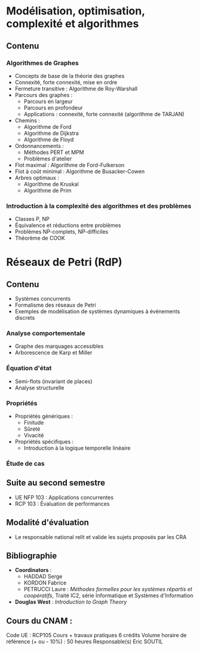 # Modélisation, optimisation, complexité et algorithmes

## Contenu

### Algorithmes de Graphes
- Concepts de base de la théorie des graphes
- Connexité, forte connexité, mise en ordre
- Fermeture transitive : Algorithme de Roy-Warshall
- Parcours des graphes :
  - Parcours en largeur
  - Parcours en profondeur
  - Applications : connexité, forte connexité (algorithme de TARJAN)
- Chemins :
  - Algorithme de Ford
  - Algorithme de Dijkstra
  - Algorithme de Floyd
- Ordonnancements :
  - Méthodes PERT et MPM
  - Problèmes d'atelier
- Flot maximal : Algorithme de Ford-Fulkerson
- Flot à coût minimal : Algorithme de Busacker-Cowen
- Arbres optimaux :
  - Algorithme de Kruskal
  - Algorithme de Prim

### Introduction à la complexité des algorithmes et des problèmes
- Classes P, NP
- Équivalence et réductions entre problèmes
- Problèmes NP-complets, NP-difficiles
- Théorème de COOK



# Réseaux de Petri (RdP)

## Contenu

- Systèmes concurrents
- Formalisme des réseaux de Petri
- Exemples de modélisation de systèmes dynamiques à événements discrets

### Analyse comportementale
- Graphe des marquages accessibles
- Arborescence de Karp et Miller

### Équation d'état
- Semi-flots (invariant de places)
- Analyse structurelle

### Propriétés
- Propriétés génériques :
  - Finitude
  - Sûreté
  - Vivacité
- Propriétés spécifiques :
  - Introduction à la logique temporelle linéaire

### Étude de cas

## Suite au second semestre
- UE NFP 103 : Applications concurrentes
- RCP 103 : Évaluation de performances

## Modalité d'évaluation
- Le responsable national relit et valide les sujets proposés par les CRA

## Bibliographie
- **Coordinators** :
  - HADDAD Serge
  - KORDON Fabrice
  - PETRUCCI Laure : *Méthodes formelles pour les systèmes répartis et coopératifs*, Traité IC2, série Informatique et Systèmes d'Information
- **Douglas West** : *Introduction to Graph Theory*



## Cours du CNAM : 
Code UE : RCP105
Cours + travaux pratiques
6 crédits
Volume horaire de référence
(+ ou - 10%) : 50 heures
Responsable(s)
Eric SOUTIL
